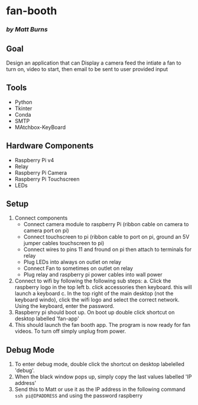 # fan-booth
### *by Matt Burns*

## Goal
Design an application that can Display a camera feed the intiate a fan to turn on, video to start, then email to be sent to user provided input

## Tools
* Python
* Tkinter
* Conda
* SMTP
* MAtchbox-KeyBoard

## Hardware Components
* Raspberry Pi v4
* Relay
* Raspberry Pi Camera
* Raspberry Pi Touchscreen
* LEDs

## Setup
1. Connect components
    * Connect camera module to raspberry Pi (ribbon cable on camera to camera port on pi)
    * Connect touchscreen to pi (ribbon cable to port on pi, ground an 5V jumper cables touchscreen to pi)
    * Connect wires to pins 11 and fround on pi then attach to terminals for relay
    * Plug LEDs into always on outlet on relay
    * Connect Fan to sometimes on outlet on relay
    * Plug relay and raspberry pi power cables into wall power
2. Connect to wifi by following the following sub steps:
   a. Click the raspberry logo in the top left
   b. click accessories then keyboard.  this will launch a keyboard
   c. In the top right of the main desktop (not the keyboard windo), click the wifi logo and select the correct network.  Using the keyboard, enter the password.
3. Raspberry pi should boot up. On boot up double click shortcut on desktop labelled 'fan-app'
4. This should launch the fan booth app. The program is now ready for fan videos.  To turn off simply unplug from power.

## Debug Mode
1. To enter debug mode, double click the shortcut on desktop labelelled 'debug'.
2. When the black window pops up, simply copy the last values labelled 'IP address'
3. Send this to Matt or use it as the IP address in the following command
```ssh pi@IPADDRESS```
and using the password raspberry
